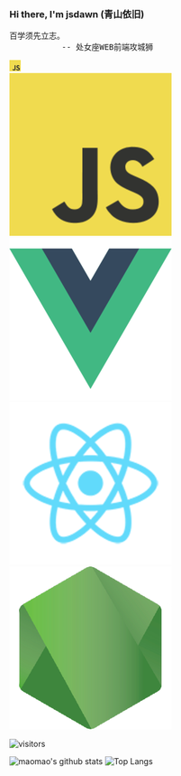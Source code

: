 ### Hi there, I'm jsdawn (青山依旧)

<pre>
百学须先立志。
           -- 处女座WEB前端攻城狮
</pre>

<code><img width=20 height=20 src="https://raw.githubusercontent.com/github/explore/80688e429a7d4ef2fca1e82350fe8e3517d3494d/topics/javascript/javascript.png" /> </code>
![javascript](https://raw.githubusercontent.com/github/explore/80688e429a7d4ef2fca1e82350fe8e3517d3494d/topics/javascript/javascript.png)
![vue](https://raw.githubusercontent.com/github/explore/80688e429a7d4ef2fca1e82350fe8e3517d3494d/topics/vue/vue.png)
![react](https://raw.githubusercontent.com/github/explore/80688e429a7d4ef2fca1e82350fe8e3517d3494d/topics/react/react.png)
![nodejs](https://raw.githubusercontent.com/github/explore/80688e429a7d4ef2fca1e82350fe8e3517d3494d/topics/nodejs/nodejs.png)

![visitors](https://visitor-badge.laobi.icu/badge?page_id=jsdawn.qingshan)

![maomao's github stats](https://github-readme-stats.vercel.app/api?username=jsdawn&show_icons=true&hide_title=true)
![Top Langs](https://github-readme-stats.vercel.app/api/top-langs/?username=jsdawn&layout=compact)
